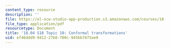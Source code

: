 ```yaml
---
content_type: resource
description: ''
file: https://ol-ocw-studio-app-production.s3.amazonaws.com/courses/18-04-complex-variables-with-applications-spring-2018/ef46ddd9941227b8700c945bb7475ae9_MIT18_04S18_topic10.pdf
file_type: application/pdf
resourcetype: Document
title: '18.04 S18 Topic 10: Conformal transformations'
uid: ef46ddd9-9412-27b8-700c-945bb7475ae9
---
```

